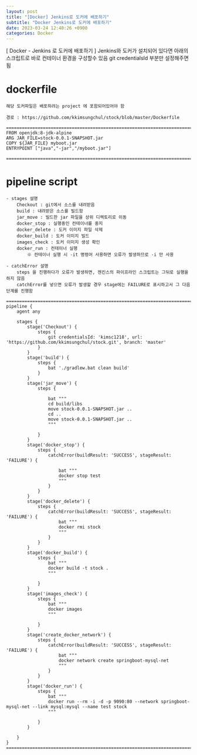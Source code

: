 ```yaml
---
layout: post
title: "[Docker] Jenkins로 도커에 배포하기"
subtitle: "Docker Jenkins로 도커에 배포하기"
date: 2023-03-24 12:40:26 +0900
categories: Docker
---
```

[ Docker - Jenkins 로 도커에 배포하기 ] 
	Jenkins와 도커가 설치되어 있다면 아래의 스크립트로 바로 컨테이너 환경을 구성할수 있음
	git credentialsId 부분만 설정해주면 됨

# dockerfile
	해당 도커파일은 배포하려는 project 에 포함되어있어야 함
	
	경로 : https://github.com/kkimsungchul/stock/blob/master/Dockerfile
	
	======================================================================================================
	FROM openjdk:8-jdk-alpine
	ARG JAR_FILE=stock-0.0.1-SNAPSHOT.jar
	COPY ${JAR_FILE} myboot.jar
	ENTRYPOINT ["java","-jar","/myboot.jar"]

	======================================================================================================


# pipeline script
	
	- stages 설명
		Checkout : git에서 소스를 내려받음
		build : 내려받은 소스를 빌드함
		jar_move : 빌드한 jar 파일을 상위 디렉토리로 이동
		docker_stop : 실행중인 컨테이너를 중지
		docker_delete : 도커 이미지 파일 삭제
		docker_build : 도커 이미지 빌드
		images_check : 도커 이미지 생성 확인
		docker_run : 컨테이너 실행
			※ 컨테이너 실행 시 -it 명령어 사용하면 오류가 발생하므로 -i 만 사용
	
	- catchError 설명
		steps 을 진행하다가 오류가 발생하면, 젠킨스의 파이프라인 스크립트는 그뒤로 실행을 하지 않음
		catchError를 넣으면 오류가 발생할 경우 stage에는 FAILURE로 표시하고서 그 다음단계를 진행함

	======================================================================================================
	pipeline {
		agent any

		stages {
			stage('Checkout') {
				steps {
					git credentialsId: 'kimsc1218', url: 'https://github.com/kkimsungchul/stock.git', branch: 'master'
				}
			}	
			stage('build') {
				steps {
					bat './gradlew.bat clean build'
				}
			}
			stage('jar_move') {
				steps {

					bat """
					cd build/libs 
					move stock-0.0.1-SNAPSHOT.jar ..
					cd ..
					move stock-0.0.1-SNAPSHOT.jar ..
					"""
					
				}
			}
			stage('docker_stop') {
				steps {
					catchError(buildResult: 'SUCCESS', stageResult: 'FAILURE') {

						bat """
						docker stop test
						"""
					}					
				}
			}
			stage('docker_delete') {
				steps {
					catchError(buildResult: 'SUCCESS', stageResult: 'FAILURE') {
						bat """
						docker rmi stock
						"""
					}	
				}
			}
			stage('docker_build') {
				steps {
					bat """
					docker build -t stock .
					"""
					
				}
			}
			stage('images_check') {
				steps {
					bat """
					docker images
					"""
					
				}
			}
			stage('create_docker_network') {
				steps {
					catchError(buildResult: 'SUCCESS', stageResult: 'FAILURE') {
						bat """
						docker network create springboot-mysql-net
						"""
					}	
				}
			}			
			stage('docker_run') {
				steps {
					bat """
					docker run --rm -i -d -p 9090:80 --network springboot-mysql-net --link mysql:mysql --name test stock
					"""
					
				}
			}				
			
		}
	}
	======================================================================================================

                                                                                                                                                                                                                                                                                                                                                                                                                                                                                                                                                                                                                                                                                                                                                                                                                                                                                                                                                                                                                                                                                                                                                                                                                                                                                                                                                                                                                                                                                                                                                                                                                                                                                                                                                                                                                                                                                                                                                                                                                                                                                                                                                                                                                                                                                                                                                                                                                                                                                                                                                                                                                                                                                                                                                                                                                                                                                                                                              

